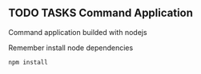 ## TODO TASKS Command Application

Command application builded with nodejs

Remember install node dependencies

```
npm install
```
